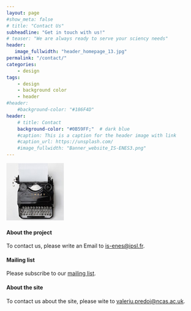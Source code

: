 ```yaml
---
layout: page
#show_meta: false
# title: "Contact Us"
subheadline: "Get in touch with us!"
# teaser: "We are always ready to serve your sciency needs"
header:
   image_fullwidth: "header_homepage_13.jpg"
permalink: "/contact/"
categories:
    - design
tags:
    - design
    - background color
    - header
#header:
    #background-color: "#186F4D"
header:
    # title: Contact
    background-color: "#0B59FF;"  # dark blue
    #caption: This is a caption for the header image with link
    #caption_url: https://unsplash.com/
    #image_fullwidth: "Banner_website_IS-ENES3.png"
---
```


![typewriter](../images/typewriter-thumb.jpg)

#### About the project

To contact us, please write an Email to <is-enes@ipsl.fr>.

#### Mailing list

Please subscribe to our [mailing list](https://lists.enes.org/mailman/listinfo/is-enes3).

#### About the site

To contact us about the site, please wite to <valeriu.predoi@ncas.ac.uk>.
